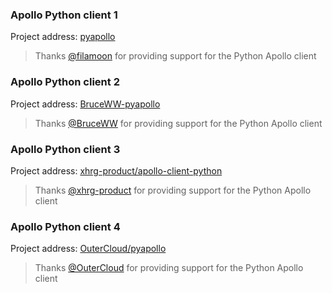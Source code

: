 ### Apollo Python client 1

Project address: [pyapollo](https://github.com/filamoon/pyapollo)

> Thanks [@filamoon](https://github.com/filamoon) for providing support for the Python Apollo client

### Apollo Python client 2

Project address: [BruceWW-pyapollo](https://github.com/BruceWW/pyapollo)

> Thanks [@BruceWW](https://github.com/BruceWW) for providing support for the Python Apollo client

### Apollo Python client 3

Project address: [xhrg-product/apollo-client-python](https://github.com/xhrg-product/apollo-client-python)

> Thanks [@xhrg-product](https://github.com/xhrg-product) for providing support for the Python Apollo client

### Apollo Python client 4
Project address: [OuterCloud/pyapollo](https://github.com/OuterCloud/pyapollo.git)

> Thanks [@OuterCloud](https://github.com/OuterCloud) for providing support for the Python Apollo client